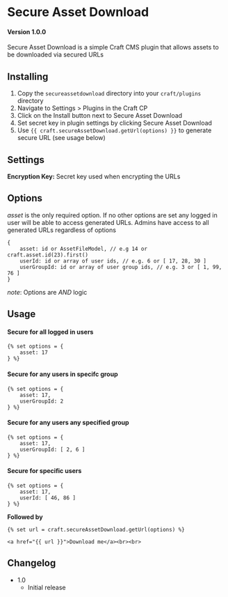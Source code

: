 # Secure Asset Download
#### Version 1.0.0

Secure Asset Download is a simple Craft CMS plugin that allows assets to be downloaded via secured URLs

## Installing

1. Copy the `secureassetdownload` directory into your `craft/plugins` directory
2. Navigate to Settings > Plugins in the Craft CP
3. Click on the Install button next to Secure Asset Download
4. Set secret key in plugin settings by clicking Secure Asset Download
4. Use `{{ craft.secureAssetDownload.getUrl(options) }}` to generate secure URL (see usage below)

## Settings

**Encryption Key:** Secret key used when encrypting the URLs

## Options

*asset* is the only required option. If no other options are set any logged in user will be able to access generated URLs.
Admins have access to all generated URLs regardless of options

```
{
	asset: id or AssetFileModel, // e.g 14 or craft.asset.id(23).first()
	userId: id or array of user ids, // e.g. 6 or [ 17, 28, 30 ]
	userGroupId: id or array of user group ids, // e.g. 3 or [ 1, 99, 76 ]
}
```

_note_: Options are *AND* logic

## Usage

#### Secure for all logged in users ####

```
{% set options = {
	asset: 17
} %}
```

#### Secure for any users in specifc group  ####

```
{% set options = {
	asset: 17,
	userGroupId: 2
} %}
```

#### Secure for any users any specified group  ####

```
{% set options = {
	asset: 17,
	userGroupId: [ 2, 6 ]
} %}
```

#### Secure for specific users  ####

```
{% set options = {
	asset: 17,
	userId: [ 46, 86 ]
} %}
```

**Followed by**
```
{% set url = craft.secureAssetDownload.getUrl(options) %}

<a href="{{ url }}">Download me</a><br><br>
```

## Changelog

* 1.0
	* Initial release